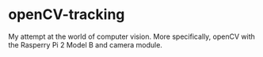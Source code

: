 # openCV-tracking
My attempt at the world of computer vision. More specifically, openCV with the Rasperry Pi 2 Model B and camera module.
